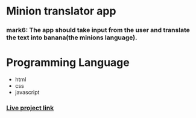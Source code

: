 # Minion translator app
### mark6: The app should take input from the user and translate the text into banana(the minions language).

# Programming Language
 - html
 - css 
 - javascript 

 ### [Live project link](https://div-minion-translator.netlify.app/)